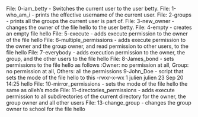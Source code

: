 File: 0-iam_betty - Switches the current user to the user betty.
File: 1-who_am_i - prints the effective username of the current user.
File: 2-groups - prints all the groups the current user is part of.
File: 3-new_owner - changes the owner of the file hello to the user betty.
File: 4-empty - creates an empty file hello
File: 5-execute - adds execute permission to the owner of the file hello
File: 6-multiple_permissions - adds execute permission to the owner and the group owner, and read permission to other users, to the file hello
File: 7-everybody - adds execution permission to the owner, the group, and the other users to the file hello
File: 8-James_bond - sets permissions to the file hello as follows :Owner: no permission at all, Group: no permission at all, Others: all the permissions
9-John_Doe - script that sets the mode of the file hello to this -rwxr-x-wx 1 julien julien 23 Sep 20 14:25 hello
File: 10-mirror_permissions - sets the mode of the file hello the same as olleh’s mode
File: 11-directories_permissions - adds execute permission to all subdirectories of the current directory for the owner, the group owner and all other users
File: 13-change_group -  changes the group owner to school for the file hello
